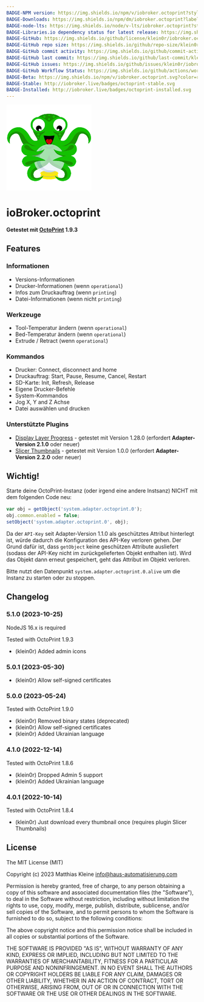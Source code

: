 ```yaml
---
BADGE-NPM version: https://img.shields.io/npm/v/iobroker.octoprint?style=flat-square
BADGE-Downloads: https://img.shields.io/npm/dm/iobroker.octoprint?label=npm%20downloads&style=flat-square
BADGE-node-lts: https://img.shields.io/node/v-lts/iobroker.octoprint?style=flat-square
BADGE-Libraries.io dependency status for latest release: https://img.shields.io/librariesio/release/npm/iobroker.octoprint?label=npm%20dependencies&style=flat-square
BADGE-GitHub: https://img.shields.io/github/license/klein0r/iobroker.octoprint?style=flat-square
BADGE-GitHub repo size: https://img.shields.io/github/repo-size/klein0r/iobroker.octoprint?logo=github&style=flat-square
BADGE-GitHub commit activity: https://img.shields.io/github/commit-activity/m/klein0r/iobroker.octoprint?logo=github&style=flat-square
BADGE-GitHub last commit: https://img.shields.io/github/last-commit/klein0r/iobroker.octoprint?logo=github&style=flat-square
BADGE-GitHub issues: https://img.shields.io/github/issues/klein0r/iobroker.octoprint?logo=github&style=flat-square
BADGE-GitHub Workflow Status: https://img.shields.io/github/actions/workflow/status/klein0r/iobroker.octoprint/test-and-release.yml?branch=master&logo=github&style=flat-square
BADGE-Beta: https://img.shields.io/npm/v/iobroker.octoprint.svg?color=red&label=beta
BADGE-Stable: http://iobroker.live/badges/octoprint-stable.svg
BADGE-Installed: http://iobroker.live/badges/octoprint-installed.svg
---
```

![Logo](../../admin/octoprint.png)

# ioBroker.octoprint

**Getestet mit [OctoPrint](https://github.com/OctoPrint/OctoPrint/releases) 1.9.3**

## Features

### Informationen

- Versions-Informationen
- Drucker-Informationen (wenn ``operational``)
- Infos zum Druckauftrag (wenn ``printing``)
- Datei-Informationen (wenn nicht ``printing``)

### Werkzeuge

- Tool-Temperatur ändern (wenn ``operational``)
- Bed-Temperatur ändern (wenn ``operational``)
- Extrude / Retract (wenn ``operational``)

### Kommandos

- Drucker: Connect, disconnect and home
- Druckauftrag: Start, Pause, Resume, Cancel, Restart
- SD-Karte: Init, Refresh, Release
- Eigene Drucker-Befehle
- System-Kommandos
- Jog X, Y and Z Achse
- Datei auswählen und drucken

### Unterstützte Plugins

- [Display Layer Progress](https://github.com/OllisGit/OctoPrint-DisplayLayerProgress) - getestet mit Version 1.28.0 (erfordert **Adapter-Version 2.1.0** oder neuer)
- [Slicer Thumbnails](https://github.com/jneilliii/OctoPrint-PrusaSlicerThumbnails) - getestet mit Version 1.0.0 (erfordert **Adapter-Version 2.2.0** oder neuer)

## Wichtig!

Starte deine OctoPrint-Instanz (oder irgend eine andere Instsanz) NICHT mit dem folgenden Code neu:

```javascript
var obj = getObject('system.adapter.octoprint.0');
obj.common.enabled = false;
setObject('system.adapter.octoprint.0', obj);
```

Da der `API-Key` seit Adapter-Version 1.1.0 als geschütztes Attribut hinterlegt ist, würde dadurch die Konfiguration des API-Key verloren gehen. Der Grund dafür ist, dass `getObject` keine geschützen Attribute ausliefert (sodass der API-Key nicht im zurückgelieferten Objekt enthalten ist). Wird das Objekt dann erneut gespeichert, geht das Attribut im Objekt verloren.

Bitte nutzt den Datenpunkt `system.adapter.octoprint.0.alive` um die Instanz zu starten oder zu stoppen.

## Changelog

<!--
  Placeholder for the next version (at the beginning of the line):
  ### **WORK IN PROGRESS**
-->
### 5.1.0 (2023-10-25)

NodeJS 16.x is required

Tested with OctoPrint 1.9.3

* (klein0r) Added admin icons

### 5.0.1 (2023-05-30)

* (klein0r) Allow self-signed certificates

### 5.0.0 (2023-05-24)

Tested with OctoPrint 1.9.0

* (klein0r) Removed binary states (deprecated)
* (klein0r) Allow self-signed certificates
* (klein0r) Added Ukrainian language

### 4.1.0 (2022-12-14)

Tested with OctoPrint 1.8.6

* (klein0r) Dropped Admin 5 support
* (klein0r) Added Ukrainian language

### 4.0.1 (2022-10-14)

Tested with OctoPrint 1.8.4

* (klein0r) Just download every thumbnail once (requires plugin Slicer Thumbnails)

## License

The MIT License (MIT)

Copyright (c) 2023 Matthias Kleine <info@haus-automatisierung.com>

Permission is hereby granted, free of charge, to any person obtaining a copy
of this software and associated documentation files (the "Software"), to deal
in the Software without restriction, including without limitation the rights
to use, copy, modify, merge, publish, distribute, sublicense, and/or sell
copies of the Software, and to permit persons to whom the Software is
furnished to do so, subject to the following conditions:

The above copyright notice and this permission notice shall be included in
all copies or substantial portions of the Software.

THE SOFTWARE IS PROVIDED "AS IS", WITHOUT WARRANTY OF ANY KIND, EXPRESS OR
IMPLIED, INCLUDING BUT NOT LIMITED TO THE WARRANTIES OF MERCHANTABILITY,
FITNESS FOR A PARTICULAR PURPOSE AND NONINFRINGEMENT. IN NO EVENT SHALL THE
AUTHORS OR COPYRIGHT HOLDERS BE LIABLE FOR ANY CLAIM, DAMAGES OR OTHER
LIABILITY, WHETHER IN AN ACTION OF CONTRACT, TORT OR OTHERWISE, ARISING FROM,
OUT OF OR IN CONNECTION WITH THE SOFTWARE OR THE USE OR OTHER DEALINGS IN
THE SOFTWARE.